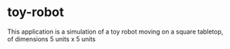 # toy-robot
This application is a simulation of a toy robot moving on a square tabletop, of dimensions 5 units x 5 units
